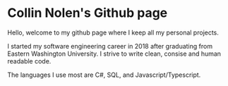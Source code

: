 # Collin Nolen's Github page

Hello, welcome to my github page where I keep all my personal projects.

I started my software engineering career in 2018 after graduating from Eastern Washington University. I strive to write clean, consise and human readable code. 

The languages I use most are C#, SQL, and Javascript/Typescript.
